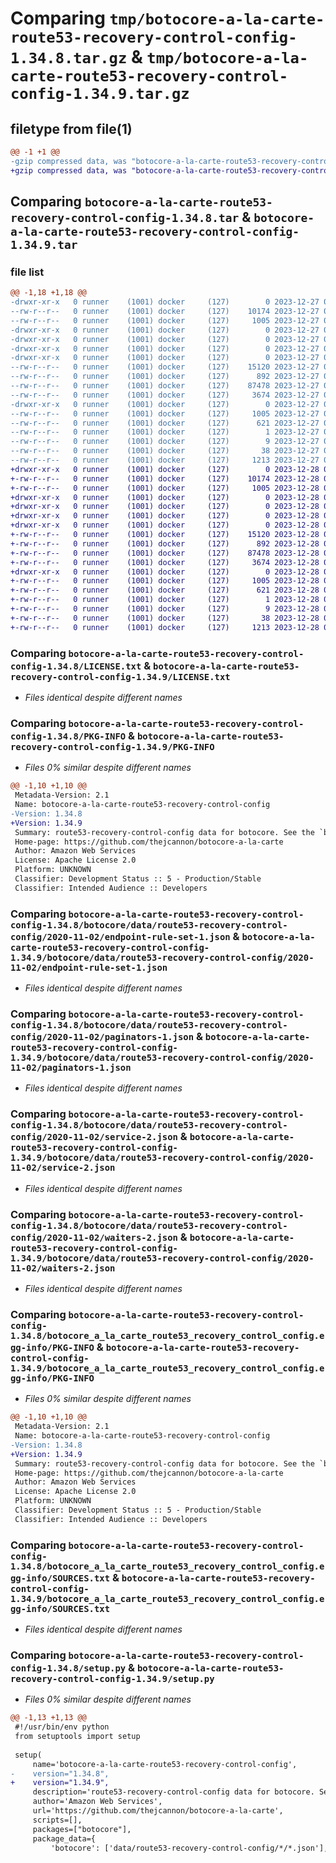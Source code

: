 # Comparing `tmp/botocore-a-la-carte-route53-recovery-control-config-1.34.8.tar.gz` & `tmp/botocore-a-la-carte-route53-recovery-control-config-1.34.9.tar.gz`

## filetype from file(1)

```diff
@@ -1 +1 @@
-gzip compressed data, was "botocore-a-la-carte-route53-recovery-control-config-1.34.8.tar", last modified: Wed Dec 27 01:07:00 2023, max compression
+gzip compressed data, was "botocore-a-la-carte-route53-recovery-control-config-1.34.9.tar", last modified: Thu Dec 28 01:07:01 2023, max compression
```

## Comparing `botocore-a-la-carte-route53-recovery-control-config-1.34.8.tar` & `botocore-a-la-carte-route53-recovery-control-config-1.34.9.tar`

### file list

```diff
@@ -1,18 +1,18 @@
-drwxr-xr-x   0 runner    (1001) docker     (127)        0 2023-12-27 01:07:00.119355 botocore-a-la-carte-route53-recovery-control-config-1.34.8/
--rw-r--r--   0 runner    (1001) docker     (127)    10174 2023-12-27 01:06:59.000000 botocore-a-la-carte-route53-recovery-control-config-1.34.8/LICENSE.txt
--rw-r--r--   0 runner    (1001) docker     (127)     1005 2023-12-27 01:07:00.119355 botocore-a-la-carte-route53-recovery-control-config-1.34.8/PKG-INFO
-drwxr-xr-x   0 runner    (1001) docker     (127)        0 2023-12-27 01:07:00.119355 botocore-a-la-carte-route53-recovery-control-config-1.34.8/botocore/
-drwxr-xr-x   0 runner    (1001) docker     (127)        0 2023-12-27 01:07:00.119355 botocore-a-la-carte-route53-recovery-control-config-1.34.8/botocore/data/
-drwxr-xr-x   0 runner    (1001) docker     (127)        0 2023-12-27 01:07:00.119355 botocore-a-la-carte-route53-recovery-control-config-1.34.8/botocore/data/route53-recovery-control-config/
-drwxr-xr-x   0 runner    (1001) docker     (127)        0 2023-12-27 01:07:00.119355 botocore-a-la-carte-route53-recovery-control-config-1.34.8/botocore/data/route53-recovery-control-config/2020-11-02/
--rw-r--r--   0 runner    (1001) docker     (127)    15120 2023-12-27 01:06:29.000000 botocore-a-la-carte-route53-recovery-control-config-1.34.8/botocore/data/route53-recovery-control-config/2020-11-02/endpoint-rule-set-1.json
--rw-r--r--   0 runner    (1001) docker     (127)      892 2023-12-27 01:06:29.000000 botocore-a-la-carte-route53-recovery-control-config-1.34.8/botocore/data/route53-recovery-control-config/2020-11-02/paginators-1.json
--rw-r--r--   0 runner    (1001) docker     (127)    87478 2023-12-27 01:06:29.000000 botocore-a-la-carte-route53-recovery-control-config-1.34.8/botocore/data/route53-recovery-control-config/2020-11-02/service-2.json
--rw-r--r--   0 runner    (1001) docker     (127)     3674 2023-12-27 01:06:29.000000 botocore-a-la-carte-route53-recovery-control-config-1.34.8/botocore/data/route53-recovery-control-config/2020-11-02/waiters-2.json
-drwxr-xr-x   0 runner    (1001) docker     (127)        0 2023-12-27 01:07:00.119355 botocore-a-la-carte-route53-recovery-control-config-1.34.8/botocore_a_la_carte_route53_recovery_control_config.egg-info/
--rw-r--r--   0 runner    (1001) docker     (127)     1005 2023-12-27 01:07:00.000000 botocore-a-la-carte-route53-recovery-control-config-1.34.8/botocore_a_la_carte_route53_recovery_control_config.egg-info/PKG-INFO
--rw-r--r--   0 runner    (1001) docker     (127)      621 2023-12-27 01:07:00.000000 botocore-a-la-carte-route53-recovery-control-config-1.34.8/botocore_a_la_carte_route53_recovery_control_config.egg-info/SOURCES.txt
--rw-r--r--   0 runner    (1001) docker     (127)        1 2023-12-27 01:07:00.000000 botocore-a-la-carte-route53-recovery-control-config-1.34.8/botocore_a_la_carte_route53_recovery_control_config.egg-info/dependency_links.txt
--rw-r--r--   0 runner    (1001) docker     (127)        9 2023-12-27 01:07:00.000000 botocore-a-la-carte-route53-recovery-control-config-1.34.8/botocore_a_la_carte_route53_recovery_control_config.egg-info/top_level.txt
--rw-r--r--   0 runner    (1001) docker     (127)       38 2023-12-27 01:07:00.119355 botocore-a-la-carte-route53-recovery-control-config-1.34.8/setup.cfg
--rw-r--r--   0 runner    (1001) docker     (127)     1213 2023-12-27 01:06:59.000000 botocore-a-la-carte-route53-recovery-control-config-1.34.8/setup.py
+drwxr-xr-x   0 runner    (1001) docker     (127)        0 2023-12-28 01:07:01.690436 botocore-a-la-carte-route53-recovery-control-config-1.34.9/
+-rw-r--r--   0 runner    (1001) docker     (127)    10174 2023-12-28 01:07:01.000000 botocore-a-la-carte-route53-recovery-control-config-1.34.9/LICENSE.txt
+-rw-r--r--   0 runner    (1001) docker     (127)     1005 2023-12-28 01:07:01.690436 botocore-a-la-carte-route53-recovery-control-config-1.34.9/PKG-INFO
+drwxr-xr-x   0 runner    (1001) docker     (127)        0 2023-12-28 01:07:01.690436 botocore-a-la-carte-route53-recovery-control-config-1.34.9/botocore/
+drwxr-xr-x   0 runner    (1001) docker     (127)        0 2023-12-28 01:07:01.690436 botocore-a-la-carte-route53-recovery-control-config-1.34.9/botocore/data/
+drwxr-xr-x   0 runner    (1001) docker     (127)        0 2023-12-28 01:07:01.690436 botocore-a-la-carte-route53-recovery-control-config-1.34.9/botocore/data/route53-recovery-control-config/
+drwxr-xr-x   0 runner    (1001) docker     (127)        0 2023-12-28 01:07:01.690436 botocore-a-la-carte-route53-recovery-control-config-1.34.9/botocore/data/route53-recovery-control-config/2020-11-02/
+-rw-r--r--   0 runner    (1001) docker     (127)    15120 2023-12-28 01:06:26.000000 botocore-a-la-carte-route53-recovery-control-config-1.34.9/botocore/data/route53-recovery-control-config/2020-11-02/endpoint-rule-set-1.json
+-rw-r--r--   0 runner    (1001) docker     (127)      892 2023-12-28 01:06:26.000000 botocore-a-la-carte-route53-recovery-control-config-1.34.9/botocore/data/route53-recovery-control-config/2020-11-02/paginators-1.json
+-rw-r--r--   0 runner    (1001) docker     (127)    87478 2023-12-28 01:06:26.000000 botocore-a-la-carte-route53-recovery-control-config-1.34.9/botocore/data/route53-recovery-control-config/2020-11-02/service-2.json
+-rw-r--r--   0 runner    (1001) docker     (127)     3674 2023-12-28 01:06:26.000000 botocore-a-la-carte-route53-recovery-control-config-1.34.9/botocore/data/route53-recovery-control-config/2020-11-02/waiters-2.json
+drwxr-xr-x   0 runner    (1001) docker     (127)        0 2023-12-28 01:07:01.690436 botocore-a-la-carte-route53-recovery-control-config-1.34.9/botocore_a_la_carte_route53_recovery_control_config.egg-info/
+-rw-r--r--   0 runner    (1001) docker     (127)     1005 2023-12-28 01:07:01.000000 botocore-a-la-carte-route53-recovery-control-config-1.34.9/botocore_a_la_carte_route53_recovery_control_config.egg-info/PKG-INFO
+-rw-r--r--   0 runner    (1001) docker     (127)      621 2023-12-28 01:07:01.000000 botocore-a-la-carte-route53-recovery-control-config-1.34.9/botocore_a_la_carte_route53_recovery_control_config.egg-info/SOURCES.txt
+-rw-r--r--   0 runner    (1001) docker     (127)        1 2023-12-28 01:07:01.000000 botocore-a-la-carte-route53-recovery-control-config-1.34.9/botocore_a_la_carte_route53_recovery_control_config.egg-info/dependency_links.txt
+-rw-r--r--   0 runner    (1001) docker     (127)        9 2023-12-28 01:07:01.000000 botocore-a-la-carte-route53-recovery-control-config-1.34.9/botocore_a_la_carte_route53_recovery_control_config.egg-info/top_level.txt
+-rw-r--r--   0 runner    (1001) docker     (127)       38 2023-12-28 01:07:01.690436 botocore-a-la-carte-route53-recovery-control-config-1.34.9/setup.cfg
+-rw-r--r--   0 runner    (1001) docker     (127)     1213 2023-12-28 01:07:01.000000 botocore-a-la-carte-route53-recovery-control-config-1.34.9/setup.py
```

### Comparing `botocore-a-la-carte-route53-recovery-control-config-1.34.8/LICENSE.txt` & `botocore-a-la-carte-route53-recovery-control-config-1.34.9/LICENSE.txt`

 * *Files identical despite different names*

### Comparing `botocore-a-la-carte-route53-recovery-control-config-1.34.8/PKG-INFO` & `botocore-a-la-carte-route53-recovery-control-config-1.34.9/PKG-INFO`

 * *Files 0% similar despite different names*

```diff
@@ -1,10 +1,10 @@
 Metadata-Version: 2.1
 Name: botocore-a-la-carte-route53-recovery-control-config
-Version: 1.34.8
+Version: 1.34.9
 Summary: route53-recovery-control-config data for botocore. See the `botocore-a-la-carte` package for more info.
 Home-page: https://github.com/thejcannon/botocore-a-la-carte
 Author: Amazon Web Services
 License: Apache License 2.0
 Platform: UNKNOWN
 Classifier: Development Status :: 5 - Production/Stable
 Classifier: Intended Audience :: Developers
```

### Comparing `botocore-a-la-carte-route53-recovery-control-config-1.34.8/botocore/data/route53-recovery-control-config/2020-11-02/endpoint-rule-set-1.json` & `botocore-a-la-carte-route53-recovery-control-config-1.34.9/botocore/data/route53-recovery-control-config/2020-11-02/endpoint-rule-set-1.json`

 * *Files identical despite different names*

### Comparing `botocore-a-la-carte-route53-recovery-control-config-1.34.8/botocore/data/route53-recovery-control-config/2020-11-02/paginators-1.json` & `botocore-a-la-carte-route53-recovery-control-config-1.34.9/botocore/data/route53-recovery-control-config/2020-11-02/paginators-1.json`

 * *Files identical despite different names*

### Comparing `botocore-a-la-carte-route53-recovery-control-config-1.34.8/botocore/data/route53-recovery-control-config/2020-11-02/service-2.json` & `botocore-a-la-carte-route53-recovery-control-config-1.34.9/botocore/data/route53-recovery-control-config/2020-11-02/service-2.json`

 * *Files identical despite different names*

### Comparing `botocore-a-la-carte-route53-recovery-control-config-1.34.8/botocore/data/route53-recovery-control-config/2020-11-02/waiters-2.json` & `botocore-a-la-carte-route53-recovery-control-config-1.34.9/botocore/data/route53-recovery-control-config/2020-11-02/waiters-2.json`

 * *Files identical despite different names*

### Comparing `botocore-a-la-carte-route53-recovery-control-config-1.34.8/botocore_a_la_carte_route53_recovery_control_config.egg-info/PKG-INFO` & `botocore-a-la-carte-route53-recovery-control-config-1.34.9/botocore_a_la_carte_route53_recovery_control_config.egg-info/PKG-INFO`

 * *Files 0% similar despite different names*

```diff
@@ -1,10 +1,10 @@
 Metadata-Version: 2.1
 Name: botocore-a-la-carte-route53-recovery-control-config
-Version: 1.34.8
+Version: 1.34.9
 Summary: route53-recovery-control-config data for botocore. See the `botocore-a-la-carte` package for more info.
 Home-page: https://github.com/thejcannon/botocore-a-la-carte
 Author: Amazon Web Services
 License: Apache License 2.0
 Platform: UNKNOWN
 Classifier: Development Status :: 5 - Production/Stable
 Classifier: Intended Audience :: Developers
```

### Comparing `botocore-a-la-carte-route53-recovery-control-config-1.34.8/botocore_a_la_carte_route53_recovery_control_config.egg-info/SOURCES.txt` & `botocore-a-la-carte-route53-recovery-control-config-1.34.9/botocore_a_la_carte_route53_recovery_control_config.egg-info/SOURCES.txt`

 * *Files identical despite different names*

### Comparing `botocore-a-la-carte-route53-recovery-control-config-1.34.8/setup.py` & `botocore-a-la-carte-route53-recovery-control-config-1.34.9/setup.py`

 * *Files 0% similar despite different names*

```diff
@@ -1,13 +1,13 @@
 #!/usr/bin/env python
 from setuptools import setup
 
 setup(
     name='botocore-a-la-carte-route53-recovery-control-config',
-    version="1.34.8",
+    version="1.34.9",
     description='route53-recovery-control-config data for botocore. See the `botocore-a-la-carte` package for more info.',
     author='Amazon Web Services',
     url='https://github.com/thejcannon/botocore-a-la-carte',
     scripts=[],
     packages=["botocore"],
     package_data={
         'botocore': ['data/route53-recovery-control-config/*/*.json'],
```

